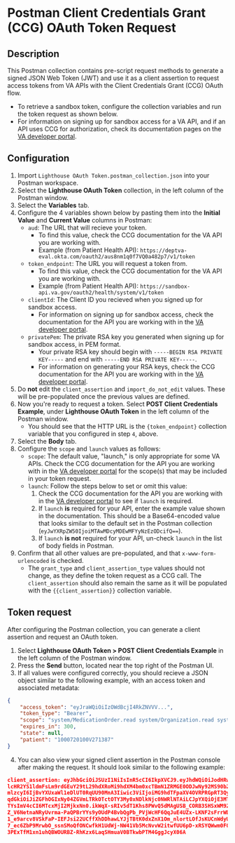 # Postman Client Credentials Grant (CCG) OAuth Token Request

## Description

This Postman collection contains pre-script request methods to generate a signed JSON Web Token (JWT) and use it as a client assertion to request access tokens from VA APIs with the Client Credentials Grant (CCG) OAuth flow.

-  To retrieve a sandbox token, configure the collection variables and run the token request as shown below. 
-  For information on signing up for sandbox access for a VA API, and if an API uses CCG for authorization, check its documentation pages on the [VA developer portal](https://developer.va.gov/explore).

## Configuration

1. Import `Lighthouse OAuth Token.postman_collection.json` into your Postman workspace.
2. Select the **Lighthouse OAuth Token** collection, in the left column of the Postman window.
3. Select the **Variables** tab.
4. Configure the 4 variables shown below by pasting them into the **Initial Value** and **Current Value** columns in Postman:
    - `aud`: The URL that will recieve your token. 
        - To find this value, check the CCG documentation for the VA API you are working with.
        - Example (from Patient Health API): `https://deptva-eval.okta.com/oauth2/aus8nm1q0f7VQ0a482p7/v1/token`
    - `token_endpoint`: The URL you will request a token from.
        - To find this value, check the CCG documentation for the VA API you are working with.
        - Example (from Patient Health API): `https://sandbox-api.va.gov/oauth2/health/system/v1/token`
    - `clientId`: The Client ID you recieved when you signed up for sandbox access.
        - For information on signing up for sandbox access, check the documentation for the API you are working with in the [VA developer portal](https://developer.va.gov/explore).
    - `privatePem`: The private RSA key you generated when signing up for sandbox access, in PEM format.
        - Your private RSA key should begin with `-----BEGIN RSA PRIVATE KEY-----` and end with `-----END RSA PRIVATE KEY-----`.
        - For information on generating your RSA keys, check the CCG documentation for the API you are working with in the [VA developer portal](https://developer.va.gov/explore).
5. Do **not** edit the `client_assertion` and `import_do_not_edit` values. These will be pre-populated once the previous values are defined. 
6. Now you're ready to request a token. Select **POST Client Credentials Example**, under **Lighthouse OAuth Token** in the left column of the Postman window.
    - You should see that the HTTP URL is the `{token_endpoint}` collection variable that you configured in step `4`, above.
7. Select the **Body** tab.
8. Configure the `scope` and `launch` values as follows:
    - `scope`: The default value, "launch," is only appropriate for some VA APIs. Check the CCG documentation for the API you are working with in the [VA developer portal](https://developer.va.gov/explore) for the scope(s) that may be included in your token request. 
    - `launch`: Follow the steps below to set or omit this value:
        1. Check the CCG documentation for the API you are working with in the [VA developer portal](https://developer.va.gov/explore) to see if `launch` is required.
        2. If `launch` **is** required for your API, enter the example value shown in the documentation. This should be a Base64-encoded value that looks similar to the default set in the Postman collection (`eyJwYXRpZW50IjoiMTAwMDcyMDEwMFYyNzEzODcifQ==`).
        3. If `launch` **is not** required for your API, un-check `launch` in the list of body fields in Postman.
9. Confirm that all other values are pre-populated, and that `x-www-form-urlencoded` is checked. 
    - The `grant_type` and `client_assertion_type` values should not change, as they define the token request as a CCG call. The `client_assertion` should also remain the same as it will be populated with the `{{client_assertion}}` collection variable.

## Token request

After configuring the Postman collection, you can generate a client assertion and request an OAuth token. 

1. Select **Lighthouse OAuth Token > POST Client Credentials Example** in the left column of the Postman window.
2. Press the **Send** button, located near the top right of the Postman UI.
3. If all values were configured correctly, you should recieve a JSON object similar to the following example, with an access token and associated metadata:
```json
{
    "access_token": "eyJraWQiOiIzOWdBcjI4RkZNVVV...",
    "token_type": "Bearer",
    "scope": "system/MedicationOrder.read system/Organization.read system/Location.read system/Medication.read system/Observation.read launch system/Condition.read system/Appointment.read system/DiagnosticReport.read system/AllergyIntolerance.read system/Immunization.read system/Patient.read",
    "expires_in": 300,
    "state": null,
    "patient": "1000720100V271387"
}
```
4. You can also view your signed client assertion in the Postman console after making the request. It should look similar to the following example:
```json
client_assertion: eyJhbGciOiJSUzI1NiIsInR5cCI6IkpXVCJ9.eyJhdWQiOiJodHRwczovL2R
lcHR2YS1ldmFsLm9rdGEuY29tL29hdXRoMi9hdXM4bm0xcTBmN1ZRMGE0ODJwNy92MS90b2tlbiIsI
mlzcyI6IjBvYXUxaWl1eDlUT0RqUU90MnA3Iiwic3ViIjoiMG9hdTFpaXV4OVRPRGpRT3QycDciLCJ
qdGkiOiJiZGFhOGIxNy04ZGVmLTRkOTctOTY3My0xNDlkNjc0NWRlNTAiLCJpYXQiOjE3MTIyNjI4N
TYsImV4cCI6MTcxMjI2MjkxNn0.ikWqX-sRIv5dT1Khs8PWvQ5dMAgUSB_CORB3SHSxWM92hz-QEXM
Z_V6NetnaNRyUvrma-PaQPBrYYs9yOUdP4BvbQgPb_PVjWcHF6QqJuE4UZx-LKNF2sFrrWD5iFqJ0p
1_e9arcv8VSkFaP-IEFJsi22UCffXhDDhawLYJjTBtK0dxZnX1Om_nlortLOfJsKUCnWdyUBS4EKbh
7_ec6ZbP9MrwbO_ssnSMoQfONCwfkH1UdWj-NW41Vb5McNvvW2itwfUU6pD-xRSYQWwm0F0hKlG32C
3PExTfM1xn1uhQBWOURBZ-RhKzx6LaqSHmuaV0BTkwbPTM4GggJcyX06A
```
